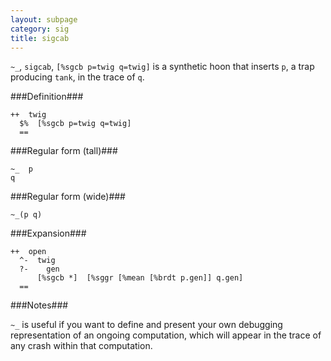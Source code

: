 ```yaml
---
layout: subpage
category: sig
title: sigcab
---
```


`~_`, `sigcab`, `[%sgcb p=twig q=twig]` is a synthetic hoon
that inserts `p`, a trap producing `tank`, in the trace of `q`.

###Definition###

    ++  twig  
      $%  [%sgcb p=twig q=twig]
      ==

###Regular form (tall)###

    ~_  p
    q

###Regular form (wide)###

    ~_(p q)

###Expansion###
    
    ++  open
      ^-  twig
      ?-    gen
          [%sgcb *]  [%sggr [%mean [%brdt p.gen]] q.gen]
      ==

###Notes###

`~_` is useful if you want to define and present your own
debugging representation of an ongoing computation, which will
appear in the trace of any crash within that computation.
